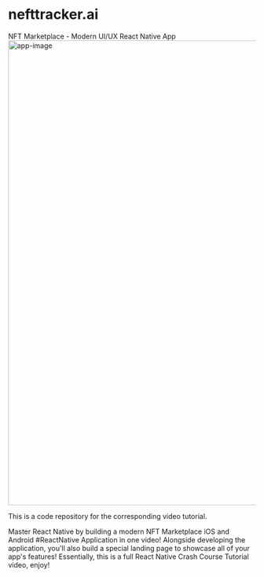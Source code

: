 # nefttracker.ai
NFT Marketplace - Modern UI/UX React Native App<img width="946" alt="app-image" src="https://github.com/patilsp/nefttracker.ai/assets/35653819/baf06c15-a1a2-4303-a5ee-e3febcef1324">

This is a code repository for the corresponding video tutorial.

Master React Native by building a modern NFT Marketplace iOS and Android #ReactNative Application in one video! Alongside developing the application, you'll also build a special landing page to showcase all of your app's features! Essentially, this is a full React Native Crash Course Tutorial video, enjoy!
